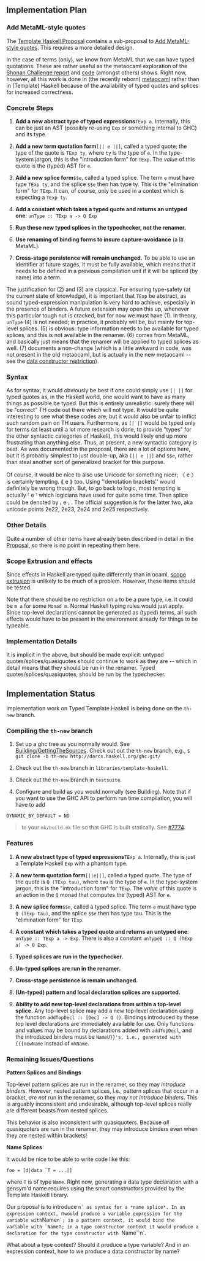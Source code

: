## Implementation Plan

### Add MetaML-style quotes


The [ Template Haskell Proposal](http://hackage.haskell.org/trac/ghc/blog/Template%20Haskell%20Proposal) contains a sub-proposal to
[ Add MetaML-style quotes](http://hackage.haskell.org/trac/ghc/blog/Template%20Haskell%20Proposal#PartB:AddMetaML-styletypedquotes).  This requires a more detailed design.


In the case of terms (only), we know from MetaML that we can have typed quotations. These are rather useful as the metaocaml exploration of the [ Shonan Challenge report](http://okmij.org/ftp/meta-programming/Shonan-challenge.pdf) and [ code](https://github.com/StagedHPC/shonan-challenge) (amongst others) shows.  Right now, however, all this work is done in (the recently reborn) [ metaocaml](http://okmij.org/ftp/ML/MetaOCaml.html) rather than in (Template) Haskell because of the availability of typed quotes and splices for increased correctness.

### Concrete Steps

1. **Add a new abstract type of typed expressions**`TExp a`.  Internally, this can be just an AST (possibly re-using `Exp` or something internal to GHC) and its type. 

1. **Add a new term quotation form**`[|| e ||]`, called a typed quote; the type of the quote is `TExp ty`, where `ty` is the type of `e`. In the type-system jargon, this is the "introduction form" for `TExp`. The *value* of this quote is the (typed) AST for `e`.

1. **Add a new splice form**`$$e`, called a typed splice. The term `e` must have type `TExp ty`, and the splice `$$e` then has type ty. This is the "elimination form" for `TExp`. It can, of course, only be used in a context which is expecting a `TExp ty`.  

1. **Add a constant which takes a typed quote and returns an untyped one**: `unType :: TExp a -> Q Exp`

1. **Run these new typed splices in the typechecker, not the renamer.**

1. **Use renaming of binding forms to insure capture-avoidance** (a la MetaML).

1. **Cross-stage persistence will remain unchanged.**  To be able to use an identifier at future stages, it must be fully available, which means that it needs to be defined in a previous compilation unit if it will be spliced (by name) into a term.


The justification for (2) and (3) are classical.  For ensuring type-safety (at the current state of knowledge), it is important that `TExp` be abstract, as sound typed-expression manipulation is very hard to achieve, especially in the presence of binders.  A future extension may open this up, whenever this particular tough nut is cracked, but for now we must have (1).  In theory, `unType` (4) is not needed; in practice, it probably will be, but mainly for top-level splices.  (5) is obvious: type information needs to be available for typed splices, and this is not available in the renamer.  (6) comes from MetaML, and basically just means that the renamer will be applied to typed splices as well.  (7) documents a non-change \[which is a little awkward in code, was not present in the old metaocaml, but is actually in the new metaocaml -- see the [ data constructor restriction](http://okmij.org/ftp/ML/MetaOCaml.html#ctors)).

### Syntax


As for syntax, it would obviously be best if one could simply use `[| |]` for typed quotes as, in the Haskell world, one would want to have as many things as possible be typed.  But this is entirely unrealistic: surely there will be "correct" TH code out there which will not type.  It would be quite interesting to see what these codes are, but it would also be unfair to inflict such random pain on TH users.  Furthermore, as `[| |]` would be typed only for terms (at least until a lot more research is done, to provide "types" for the other syntactic categories of Haskell), this would likely end up more frustrating than anything else.  Thus, at present, a new syntactic category is best.  As was documented in the proposal, there are a lot of options here, but it is probably simplest to just double-up, aka `[|| e ||]` and `$$e`, rather than steal another sort of generalized bracket for this purpose.  


Of course, it would be nice to also use Unicode for something nicer; 〈 e 〉 is certainly tempting. ⟪ e ⟫ too.  Using ''denotation brackets'' would definitely be wrong though.  But, to go back to logic, most tempting is actually ⸢ e ⸣ which logicians have used for quite some time.  Then splice could be denoted by ⸤ e ⸥ .  The official suggestion is for the latter two, aka unicode points 2e22, 2e23, 2e24 and 2e25 respectively.

### Other Details


Quite a number of other items have already been described in detail in the [ Proposal](http://hackage.haskell.org/trac/ghc/blog/Template%20Haskell%20Proposal), so there is no point in repeating them here.

### Scope Extrusion and effects


Since effects in Haskell are typed quite differently than in ocaml, [ scope extrusion](http://okmij.org/ftp/ML/MetaOCaml.html#got-away) is unlikely to be much of a problem.  However, these items should be tested.


Note that there should be no restriction on `a` to be a pure type, i.e. it could be `m a` for some `Monad m`.  Normal Haskell typing rules would just apply.  Since top-level declarations cannot be generated as (typed) terms, all such effects would have to be present in the environment already for things to be typeable.

### Implementation Details


It is implicit in the above, but should be made explicit: untyped quotes/splices/quasiquotes should continue to work as they are -- which in detail means that they should be run in the renamer.  Typed quotes/splices/quasiquotes, should be run by the typechecker.

## Implementation Status


Implementation work on Typed Template Haskell is being done on the `th-new` branch.

### Compiling the `th-new` branch

1. Set up a ghc tree as you normally would. See [Building/GettingTheSources](building/getting-the-sources). Check out out the `th-new` branch, e.g.,
  `$ git clone -b th-new http://darcs.haskell.org/ghc.git/`

1. Check out the `th-new` branch in `libraries/template-haskell`.

1. Check out the `th-new` branch in `testsuite`.

1. Configure and build as you would normally (see Building). Note that if you want to use the GHC API to perform run time compilation, you will have to add

```wiki
DYNAMIC_BY_DEFAULT = NO
```

>
> to your `mk/build.mk` file so that GHC is built statically. See [\#7774](https://gitlab.haskell.org//ghc/ghc/issues/7774).

### Features

1. **A new abstract type of typed expressions**`TExp a`.  Internally, this is just a Template Haskell `Exp` with a phantom type.

1. **A new term quotation form**`[||e||]`, called a typed quote. The type of the quote is `Q (TExp tau)`, where `tau` is the type of `e`. In the type-system jargon, this is the "introduction form" for `TExp`. The *value* of this quote is an action in the `Q` monad that computes the (typed) AST for `e`.

1. **A new splice form**`$$e`, called a typed splice. The term `e` must have type `Q (TExp tau)`, and the splice `$$e` then has type tau. This is the "elimination form" for `TExp`.

1. **A constant which takes a typed quote and returns an untyped one**: `unType :: TExp a -> Exp`. There is also a constant `unTypeQ :: Q (TExp a) -> Q Exp`.

1. **Typed splices are run in the typechecker.**

1. **Un-typed splices are run in the renamer.**

1. **Cross-stage persistence is remain unchanged.**

1. **(Un-typed) pattern and local declaration splices are supported.**

1. **Ability to add new top-level declarations from within a top-level splice.** Any top-level splice may add a new top-level declaration using the function `addTopDecl :: [Dec] -> Q ()`. Bindings introduced by these top level declarations are immediately available for use. Only functions and values may be bound by declarations added with `addTopDecl`, and the introduced binders must be `NameU}}'s, i.e., generated with {{{newName` instead of `mkName`.

### Remaining Issues/Questions

**Pattern Splices and Bindings**


Top-level pattern splices are run in the renamer, so they may *introduce binders*. However, nested pattern splices, i.e., pattern splices that occur in a bracket, *are not* run in the renamer, so they *may not introduce binders*. This is arguably inconsistent and undesirable, although top-level splices really are different beasts from nested splices.


This behavior is also inconsistent with quasiquoters. Because *all* quasiquoters are run in the renamer, they may introduce binders even when they are nested within brackets!

**Name Splices**


It would be nice to be able to write code like this:

```wiki
foo = [d|data `T = ...|]
```


where `T` is of type `Name`. Right now, generating a data type declaration with a gensym'd name requires using the smart constructors provided by the Template Haskell library.


Our proposal is to introduce ``n` as syntax for a *name splice*. In an expression context, ``n` would produce a variable expression for the variable with `Name``n`; in a pattern context, it would bind the variable with `Name``n`; in a type constructor context it would produce a declaration for the type constructor with `Name``n`.


What about a type context? Should it produce a type variable? And in an expression context, how to we produce a data constructor by name?
